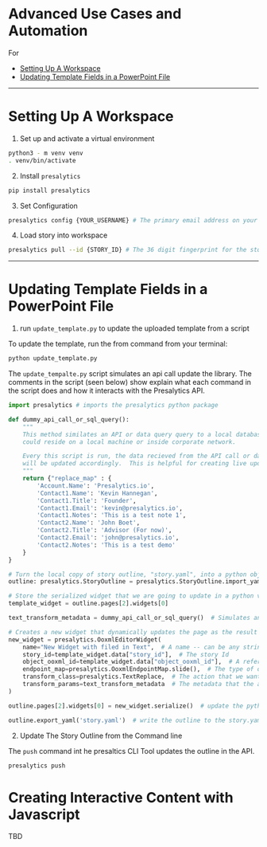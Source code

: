 # Advanced Use Cases and Automation

For 

* [Setting Up A Workspace](#Setting)
* [Updating Template Fields in a PowerPoint File](#Updating)

----------

# Setting Up A Workspace

1. Set up and activate a virtual environment

```bash
python3 - m venv venv
. venv/bin/activate
```

2. Install `presalytics`

```bash
pip install presalytics
```

3. Set Configuration

```bash
presalytics config {YOUR_USERNAME} # The primary email address on your account
```

4. Load story into workspace

```bash
presalytics pull --id {STORY_ID} # The 36 digit fingerprint for the story 
```

----------

# Updating Template Fields in a PowerPoint File


1. run `update_template.py` to update the uploaded template from a script

To update the template, run the from command from your terminal:

```bash
python update_template.py
```

The `update_tempalte.py` script simulates an api call update the library.  The comments in the script (seen below) show explain what each command in the script does and how it interacts with the Presalytics API.

```python
import presalytics # imports the presalytics python package

def dummy_api_call_or_sql_query():
    """
    This method similates an API or data query query to a local database.  This database 
    could reside on a local machine or inside corporate network.

    Every this script is run, the data recieved from the API call or database query could change, and the story
    will be updated accordingly.  This is helpful for creating live updating dashboard and reports.
    """
    return {"replace_map" : {
        'Account.Name': 'Presalytics.io',
        'Contact1.Name': 'Kevin Hannegan',
        'Contact1.Title': 'Founder',
        'Contact1.Email': 'kevin@presalytics.io',
        'Contact1.Notes': 'This is a test note 1',
        'Contact2.Name': 'John Boet',
        'Contact2.Title': 'Advisor (For now)',
        'Contact2.Email': 'john@presalytics.io',
        'Contact2.Notes': 'This is a test demo'
    }
}

# Turn the local copy of story outline, "story.yaml", into a python object
outline: presalytics.StoryOutline = presalytics.StoryOutline.import_yaml('story.yaml')

# Store the serialized widget that we are going to update in a python variable called "template_widget"
template_widget = outline.pages[2].widgets[0]

text_transform_metadata = dummy_api_call_or_sql_query()  # Simulates an API call / database query

# Creates a new widget that dynamically updates the page as the result of dummy_api_call_or_sql_query() change
new_widget = presalytics.OoxmlEditorWidget(
    name="New Widget with filed in Text",  # A name -- can be any string that describes the widget
    story_id=template_widget.data["story_id"],  # The story Id
    object_ooxml_id=template_widget.data["object_ooxml_id"],  # A reference in the presalytics API to the slide we are updating
    endpoint_map=presalytics.OoxmlEndpointMap.slide(),  # The type of object we are updating (Defines the endpoint for Presalytics API calls)
    transform_class=presalytics.TextReplace,  # The action that we want this widget to take
    transform_params=text_transform_metadata  # The metadata that the action uses to transform the Widget (e.g, from API call)
)

outline.pages[2].widgets[0] = new_widget.serialize()  # update the python representation of the story outline

outline.export_yaml('story.yaml')  # write the outline to the story.yaml file
```

2.  Update The Story Outline from the Command line

The `push` command int he presaltics CLI Tool updates the outline in the API.

```bash
presalytics push
```

# Creating Interactive Content with Javascript

TBD
